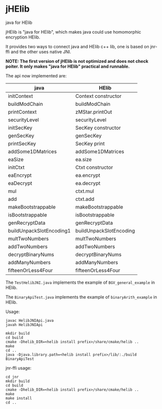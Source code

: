 # jHElib
java for HElib

jHElib is "java for HElib", which makes java could use homomorphic encryption HElib. 

It provides two ways to connect java and HElib c++ lib, one is based on jnr-ffi and the other uses native JNI.

**NOTE: The first version of jHElib is not optimized and does not check poiter. It only makes "java for HElib" practical and runnable.**

The api now implemented are:

| java | HElib |
| ---- | ----- |
| initContext | Context constructor |
| buildModChain | buildModChain |
| printContext | zMStar.printOut |
| securityLevel | securityLevel |
| initSecKey | SecKey constructor |
| genSecKey | genSecKey |
| printSecKey | SecKey print|
| addSome1DMatrices | addSome1DMatrices |
| eaSize | ea.size |
| initCtxt | Ctxt constructor |
| eaEncrypt | ea.encrypt |
| eaDecrypt | ea.decrypt |
| mul | ctxt.mul |
| add | ctxt.add |
| makeBootstrappable | makeBootstrappable |
| isBootstrappable | isBootstrappable |
| genRecryptData | genRecryptData |
| buildUnpackSlotEncoding1 | buildUnpackSlotEncoding |
| multTwoNumbers | multTwoNumbers |
| addTwoNumbers | addTwoNumbers |
| decryptBinaryNums | decryptBinaryNums |
| addManyNumbers | addManyNumbers |
| fifteenOrLess4Four | fifteenOrLess4Four |

The `TestHelibJNI.java` implements the example of `BGV_general_example` in HElib.

The `BinaryApiTest.java` implements the example of `binaryArith_example` in HElib.

Usage:
```
javac HelibJNIApi.java
javah HelibJNIApi

mkdir build
cd build
cmake -Dhelib_DIR=<helib install prefix>/share/cmake/helib ..
make
cd ..
java -Djava.library.path=<helib install prefix>/lib/:./build BinaryApiTest
```

jnr-ffi usage:
```
cd jnr
mkdir build
cd build
cmake -Dhelib_DIR=<helib install prefix>/share/cmake/helib ..
make
make install
cd ..

```
